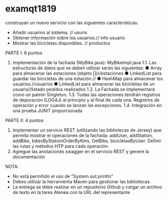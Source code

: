 # examqt1819
construyan un nuevo servicio con las siguientes características:
- Añadir usuarios al sistema.   // usurio
- Obtener información sobre los usuarios.// info usuario
- Mostrar las bicicletas disponibles. // productos


PARTE I: 6 puntos
1. Implementación de la fachada (MyBike.java): MyBikeImpl.java
1.1. Las estructuras de datos que se deben utilizar serán las siguientes:
● Array para almacenar las estaciones (objeto [])//estaciones 
● LinkedList para guardar las bicicletas de una estación.//
● HashMap para almacenar los usuarios.//usuarios
● LinkedList para almacenar las bicicletas de un usuario//listado pedidos realizados
1.2. La Fachada se implementará como un patrón Singleton.
1.3. Todas las operaciones tendrán registros de depuración (LOG4J) al principio y al final de cada una.
Registros de operación y error cuando se lanzan las excepciones.
1.4. Integración en una prueba JUNIT proporcionada

PARTE II: 4 puntos
1. Implementar un servicio REST (utilizando las bibliotecas de Jersey) que permita mostrar el
operaciones de la fachada: addUser, addStation, addBike, bikesByStationOrderByKms,
GetBike, bicicletasByUser. Definir las rutas y métodos HTP para cada operación.
2. Agregue las anotaciones swagger en el servicio REST y genere la documentación


NOTA:
- No está permitido el uso de "System.out.println"
- Debes utilizar la herramienta Maven para gestionar las bibliotecas.
- La entrega se debe realizar en un repositorio Github y cargar un archivo de texto en la tarea Atenea con
la URL del representante

